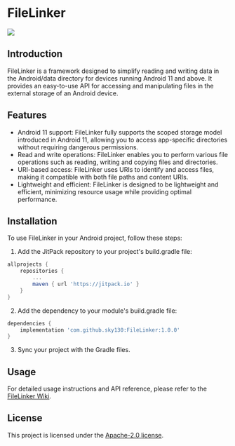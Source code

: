# FileLinker

[![](https://jitpack.io/v/sky130/FileLinker.svg)](https://jitpack.io/#sky130/FileLinker)

## Introduction
FileLinker is a framework designed to simplify reading and writing data in the Android/data directory for devices running Android 11 and above. It provides an easy-to-use API for accessing and manipulating files in the external storage of an Android device.

## Features
- Android 11 support: FileLinker fully supports the scoped storage model introduced in Android 11, allowing you to access app-specific directories without requiring dangerous permissions.
- Read and write operations: FileLinker enables you to perform various file operations such as reading, writing and copying files and directories.
- URI-based access: FileLinker uses URIs to identify and access files, making it compatible with both file paths and content URIs.
- Lightweight and efficient: FileLinker is designed to be lightweight and efficient, minimizing resource usage while providing optimal performance.

## Installation
To use FileLinker in your Android project, follow these steps:

1. Add the JitPack repository to your project's build.gradle file:
```groovy
allprojects {
    repositories {
        ...
        maven { url 'https://jitpack.io' }
    }
}
```

2. Add the dependency to your module's build.gradle file:
```groovy
dependencies {
    implementation 'com.github.sky130:FileLinker:1.0.0'
}
```

3. Sync your project with the Gradle files.

## Usage

For detailed usage instructions and API reference, please refer to the [FileLinker Wiki](https://github.com/sky130/FileLinker/wiki).

## License
This project is licensed under the [Apache-2.0 license](LICENSE).
